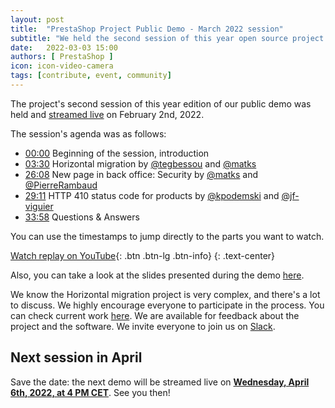 ```yaml
---
layout: post
title:  "PrestaShop Project Public Demo - March 2022 session"
subtitle: "We held the second session of this year open source project's public demo"
date:   2022-03-03 15:00
authors: [ PrestaShop ]
icon: icon-video-camera
tags: [contribute, event, community]
---
```


The project's second session of this year edition of our public demo was held and [streamed live](https://www.youtube.com/watch?v=va5zbBNjIag) on February 2nd, 2022.

The session's agenda was as follows:

- [00:00](https://www.youtube.com/watch?v=va5zbBNjIag) Beginning of the session, introduction
- [03:30](https://youtu.be/va5zbBNjIag?t=210) Horizontal migration by [@tegbessou](https://github.com/tegbessou) and [@matks](https://github.com/matks)
- [26:08](https://youtu.be/va5zbBNjIag?t=1568) New page in back office: Security by [@matks](https://github.com/matks) and [@PierreRambaud](https://github.com/@PierreRambaud)
- [29:11](https://youtu.be/va5zbBNjIag?t=1751) HTTP 410 status code for products by [@kpodemski](https://github.com/kpodemski) and [@jf-viguier](https://github.com/jf-viguier)
- [33:58](https://youtu.be/va5zbBNjIag?t=2038) Questions & Answers


You can use the timestamps to jump directly to the parts you want to watch.

[Watch replay on YouTube](https://www.youtube.com/watch?v=va5zbBNjIag){: .btn .btn-lg .btn-info}
{: .text-center}

Also, you can take a look at the slides presented during the demo [here](https://docs.google.com/presentation/d/1vWPQJjtKx28ij4MnnpKa_tbwVss5BvCwtHWRtFgRjEM/edit?usp=sharing).

We know the Horizontal migration project is very complex, and there's a lot to discuss. We highly encourage everyone to participate in the process. You can check current work [here](https://github.com/PrestaShop/PrestaShop/pull/27246). We are available for feedback about the project and the software. We invite everyone to join us on [Slack](https://www.prestashop-project.org/slack/).

## Next session in April

Save the date: the next demo will be streamed live on [**Wednesday, April 6th, 2022, at 4 PM CET**](https://www.youtube.com/watch?v=jNSKKaTySyQ). See you then!
